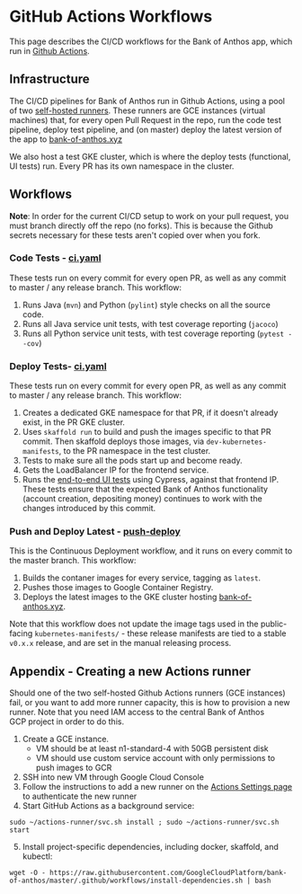 # GitHub Actions Workflows

This page describes the CI/CD workflows for the Bank of Anthos app, which run in [Github Actions](https://github.com/GoogleCloudPlatform/bank-of-anthos/actions). 

## Infrastructure 

The CI/CD pipelines for Bank of Anthos run in Github Actions, using a pool of two [self-hosted runners]((https://help.github.com/en/actions/automating-your-workflow-with-github-actions/about-self-hosted-runners)). These runners are GCE instances (virtual machines) that, for every open Pull Request in the repo, run the code test pipeline, deploy test pipeline, and (on master) deploy the latest version of the app to [bank-of-anthos.xyz](https://bank-of-anthos.xyz)

We also host a test GKE cluster, which is where the deploy tests (functional, UI tests) run. Every PR has its own namespace in the cluster. 

## Workflows 

**Note**: In order for the current CI/CD setup to work on your pull request, you must branch directly off the repo (no forks). This is because the Github secrets necessary for these tests aren't copied over when you fork.   

### Code Tests - [ci.yaml](ci.yaml)

These tests run on every commit for every open PR, as well as any commit to master / any release branch. This workflow: 

1. Runs Java (`mvn`) and Python (`pylint`) style checks on all the source code.
2. Runs all Java service unit tests, with test coverage reporting (`jacoco`)
3. Runs all Python service unit tests, with test coverage reporting (`pytest --cov`)


### Deploy Tests- [ci.yaml](ci.yaml)

These tests run on every commit for every open PR, as well as any commit to master / any release branch. This workflow: 

1. Creates a dedicated GKE namespace for that PR, if it doesn't already exist, in the PR GKE cluster. 
2. Uses `skaffold run` to build and push the images specific to that PR commit. Then skaffold deploys those images, via `dev-kubernetes-manifests`, to the PR namespace in the test cluster. 
3. Tests to make sure all the pods start up and become ready.
4. Gets the LoadBalancer IP for the frontend service.
5. Runs the [end-to-end UI tests](ui-tests/) using Cypress, against that frontend IP. These tests ensure that the expected Bank of Anthos functionality (account creation, depositing money) continues to work with the changes introduced by this commit. 

### Push and Deploy Latest - [push-deploy](push-deploy.yml)

This is the Continuous Deployment workflow, and it runs on every commit to the master branch. This workflow:

1. Builds the contaner images for every service, tagging as `latest`. 
2. Pushes those images to Google Container Registry.   
3. Deploys the latest images to the GKE cluster hosting [bank-of-anthos.xyz](https://bank-of-anthos.xyz).   

Note that this workflow does not update the image tags used in the public-facing `kubernetes-manifests/` - these release manifests are tied to a stable `v0.x.x` release, and are set in the manual releasing process. 


## Appendix - Creating a new Actions runner 

Should one of the two self-hosted Github Actions runners (GCE instances) fail, or you want to add more runner capacity, this is how to provision a new runner. Note that you need IAM access to the central Bank of Anthos GCP project in order to do this.  

1. Create a GCE instance.
    - VM should be at least n1-standard-4 with 50GB persistent disk
    - VM should use custom service account with only permissions to push images to GCR
2. SSH into new VM through Google Cloud Console
3. Follow the instructions to add a new runner on the [Actions Settings page](https://github.com/GoogleCloudPlatform/bank-of-anthos/settings/actions) to authenticate the new runner
4. Start GitHub Actions as a background service:
```
sudo ~/actions-runner/svc.sh install ; sudo ~/actions-runner/svc.sh start
```
5. Install project-specific dependencies, including docker, skaffold, and kubectl: 

```
wget -O - https://raw.githubusercontent.com/GoogleCloudPlatform/bank-of-anthos/master/.github/workflows/install-dependencies.sh | bash
```

